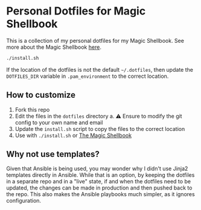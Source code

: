 # Personal Dotfiles for Magic Shellbook

This is a collection of my personal dotfiles for my Magic Shellbook. See more about the Magic Shellbook [here]().

```sh
./install.sh
```

If the location of the dotfiles is not the default `~/.dotfiles`, then update the `DOTFILES_DIR` variable in `.pam_environment` to the correct location.

## How to customize
1. Fork this repo
2. Edit the files in the `dotfiles` directory
  a. ⚠️ Ensure to modify the git config to your own name and email
3. Update the `install.sh` script to copy the files to the correct location
4. Use with `./install.sh` or [The Magic Shellbook](https://github.com/KyleTryon/Ansible-Magic-Shellbook)

## Why not use templates?
Given that Ansible is being used, you may wonder why I didn't use Jinja2 templates directly in Ansible. While that is an option, by keeping the dotfiles in a separate repo and in a "live" state, if and when the dotfiles need to be updated, the changes can be made in production and then pushed back to the repo.
This also makes the Ansible playbooks much simpler, as it ignores configuration.
